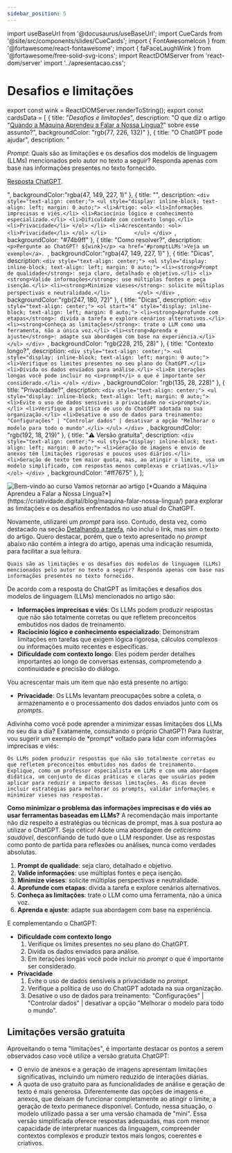 ```yaml
---
sidebar_position: 5
---
```

import useBaseUrl from '@docusaurus/useBaseUrl';
import CueCards from '@site/src/components/slides/CueCards';
import { FontAwesomeIcon } from '@fortawesome/react-fontawesome';
import { faFaceLaughWink } from '@fortawesome/free-solid-svg-icons';
import ReactDOMServer from 'react-dom/server'
import '../apresentacao.css';


# Desafios e limitações  

export const wink = ReactDOMServer.renderToString(<FontAwesomeIcon icon={faFaceLaughWink} />);
export const cardsData = [
  {
    title: "<i>Desafios e limitações</i>",
    description: "O que diz o artigo “<a href='https://criatividade.digital/blog/maquina-falar-nossa-lingua/' target='_blank'>Quando a Máquina Aprendeu a Falar a Nossa Língua?</a>” sobre esse assunto?",
    backgroundColor: "rgb(77, 226, 132)"
  },
  {
    title: "O ChatGPT pode ajudar",
    description: "<p><i>Prompt</i>: Quais são as limitações e os desafios dos modelos de linguagem (LLMs) mencionados pelo autor no texto a seguir? Responda apenas com base nas informações presentes no texto fornecido.</p><p><a href='https://chatgpt.com/share/677be1ef-d270-8003-9c51-b6113f5a6838' target='_blank'>Resposta ChatGPT</a>.</p>",
    backgroundColor:"rgba(47, 149, 227, 1)"
  },
  {
    title: "",
    description: 
    `<div style="text-align: center;">
      <ul style="display: inline-block; text-align: left; margin: 0 auto;">
        <li>Artigo:
          <ol>
            <li>Informações imprecisas e viés.</li>
            <li>Raciocínio lógico e conhecimento especializado.</li>
            <li>Dificuldade com contexto longo.</li>
            <li>Privacidade</li>
          </ol>
        </li>
        <li>Acrescentando:
          <ol>
            <li>Privacidade</li>
          </ol>
        </li>        
      </ul>
    </div>
    `,
    backgroundColor: "#74b9ff"
  },
  {
    title: "Como resolver?",
    description: 
    `<p>Pergunte ao ChatGPT! ${wink}</p>
    <a href='#promptLLMs'>Veja um exemplo</a>.
    `,
    backgroundColor:"rgba(47, 149, 227, 1)"
  },
  {
    title: "Dicas",
    description: 
    `<div style="text-align: center;">
      <ol style="display: inline-block; text-align: left; margin: 0 auto;">
        <li><strong>Prompt de qualidade</strong>: seja claro, detalhado e objetivo.</li>
        <li><strong>Valide informações</strong>: use múltiplas fontes e peça isenção.</li>
        <li><strong>Minimize vieses</strong>: solicite múltiplas perspectivas e neutralidade.</li>        
      </ol>
    </div>
   `,
    backgroundColor:"rgb(247, 180, 72)"
  },
  {
    title: "Dicas",
    description: 
    `<div style="text-align: center;">
      <ol start="4" style="display: inline-block; text-align: left; margin: 0 auto;">
        <li><strong>Aprofunde com etapas</strong>: divida a tarefa e explore cenários alternativos.</li>
        <li><strong>Conheça as limitações</strong>: trate o LLM como uma ferramenta, não a única voz.</li>
        <li><strong>Aprenda e ajuste</strong>: adapte sua abordagem com base na experiência.</li>
      </ul>
    </div>
   `,
    backgroundColor: "rgb(228, 215, 28)"
  },
  {
    title: "Contexto longo?",
    description: 
    `<div style="text-align: center;">
      <ul style="display: inline-block; text-align: left; margin: 0 auto;">
        <li>Verifique os limites presentes no seu plano do ChatGPT.</li>
        <li>Divida os dados enviados para análise.</li>
        <li>Em iterações longas você pode incluir no <i>prompt</i> o que é importante ser considerado.</li>
      </ol>
    </div>
   `,
    backgroundColor: "rgb(135, 28, 228)"
  },
  {
    title: "Privacidade?",
    description: 
    `<div style="text-align: center;">
      <ul style="display: inline-block; text-align: left; margin: 0 auto;">
        <li>Evite o uso de dados sensíveis a privacidade no <i>prompt</i>.</li>
        <li>Verifique a política de uso do ChatGPT adotada na sua organização.</li>
        <li>Desative o uso de dados para treinamento: "Configurações" | "Controlar dados" | desativar a opção "Melhorar o modelo para todo o mundo".</li>
      </ul>
    </div>
   `,
    backgroundColor: "rgb(192, 18, 219)"
  },
  {
    title: "⚠️ Versão gratuita",
    description: 
    `<div style="text-align: center;">
      <ul style="display: inline-block; text-align: left; margin: 0 auto;">
        <li>Geração de imagens e envio de anexos têm limitações rigorosas e poucos usos diários.</li>
        <li>Geração de texto tem maior quota, mas, ao atingir o limite, usa um modelo simplificado, com respostas menos complexas e criativas.</li>
      </ol>
    </div>
    `,
    backgroundColor: "#ff7675"
  },
];

<CueCards cardsData={cardsData} />
  <img src={useBaseUrl("/img/docs/curso/robo_limitacao.png")} alt="Bem-vindo ao curso" title="Imagem de exemplo" class="float-right" />
Vamos retornar ao artigo [*Quando a Máquina Aprendeu a Falar a Nossa Língua?*](https://criatividade.digital/blog/maquina-falar-nossa-lingua/) para explorar as limitações e os desafios enfrentados no uso atual do ChatGPT.  

Novamente, utilizarei um *prompt* para isso. Contudo, desta vez, como destacado na seção [Detalhando a tarefa](./detalhando), não incluí o link, mas sim o texto do artigo. Quero destacar, porém, que o texto apresentado no *prompt* abaixo não contém a íntegra do artigo, apenas uma indicação resumida, para facilitar a sua leitura.  

```url link='https://chatgpt.com/share/677be1ef-d270-8003-9c51-b6113f5a6838'
Quais são as limitações e os desafios dos modelos de linguagem (LLMs) mencionados pelo autor no texto a seguir? Responda apenas com base nas informações presentes no texto fornecido.
```
De acordo com a resposta do ChatGPT as limitações e desafios dos modelos de linguagem (LLMs) mencionados no artigo são:
* **Informações imprecisas e viés**: Os LLMs podem produzir respostas que não são totalmente corretas ou que refletem preconceitos embutidos nos dados de treinamento.
* **Raciocínio lógico e conhecimento especializado**: Demonstram limitações em tarefas que exigem lógica rigorosa, cálculos complexos ou informações muito recentes e específicas.
* **Dificuldade com contexto longo**: Eles podem perder detalhes importantes ao longo de conversas extensas, comprometendo a continuidade e precisão do diálogo.


Vou acrescentar mais um item que não está presente no artigo:
* **Privacidade**: 
Os LLMs levantam preocupações sobre a coleta, o armazenamento e o processamento dos dados enviados junto com os *prompts*.

<span id="promptLLMs" />
Adivinha como você pode aprender a minimizar essas limitações dos LLMs no seu dia a dia? Exatamente, consultando o próprio ChatGPT! Para ilustrar, vou sugerir um exemplo de *prompt* voltado para lidar com informações imprecisas e viés:

```url link='https://chatgpt.com/share/677beba2-0578-8003-a90e-4ff8af804be2'
Os LLMs podem produzir respostas que não são totalmente corretas ou que refletem preconceitos embutidos nos dados de treinamento. Explique, como um professor especialista em LLMs e com uma abordagem didática, um conjunto de dicas práticas e claras que usuários podem aplicar para reduzir o impacto dessas limitações. As dicas devem incluir estratégias para melhorar os prompts, validar informações e minimizar vieses nas respostas.
```
**Como minimizar o problema das informações imprecisas e do viés ao usar ferramentas baseadas em LLMs?**
A recomendação mais importante não diz respeito a estratégias ou técnicas de prompt, mas à sua postura ao utilizar o ChatGPT. Seja cético! Adote uma abordagem de *ceticismo saudável*, desconfiando de tudo que o LLM responder. Use as respostas como ponto de partida para reflexões ou análises, nunca como verdades absolutas.
1. **Prompt de qualidade**: seja claro, detalhado e objetivo.
1. **Valide informações**: use múltiplas fontes e peça isenção.
1. **Minimize vieses**: solicite múltiplas perspectivas e neutralidade.
1. **Aprofunde com etapas**: divida a tarefa e explore cenários alternativos.
1. **Conheça as limitações**: trate o LLM como uma ferramenta, não a única voz.
1. **Aprenda e ajuste**: adapte sua abordagem com base na experiência.

E complementando o ChatGPT:

* **Dificuldade com contexto longo**
   1. Verifique os limites presentes no seu plano do ChatGPT.
   1. Divida os dados enviados para análise.
   1. Em iterações longas você pode incluir no *prompt* o que é importante ser considerado.
* **Privacidade**
   1. Evite o uso de dados sensíveis a privacidade no *prompt*.
   1. Verifique a política de uso do ChatGPT adotada na sua organização.
   1. Desative o uso de dados para treinamento: "Configurações" | "Controlar dados" | desativar a opção "Melhorar o modelo para todo o mundo".

## Limitações versão gratuita
Aproveitando o tema "limitações", é importante destacar os pontos a serem observados caso você utilize a versão gratuita ChatGPT:
* O envio de anexos e a geração de imagens apresentam limitações significativas, incluindo um número reduzido de interações diárias.
* A quota de uso gratuito para as funcionalidades de análise e geração de texto é mais generosa. Diferentemente das opções de imagens e anexos, que deixam de funcionar completamente ao atingir o limite, a geração de texto permanece disponível. Contudo, nessa situação, o modelo utilizado passa a ser uma versão chamada de "míni". Essa versão simplificada oferece respostas adequadas, mas com menor capacidade de interpretar nuances da linguagem, compreender contextos complexos e produzir textos mais longos, coerentes e criativos. 
